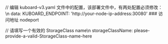 // 编辑 kuboard-v3.yaml 文件中的配置，该部署文件中，有两处配置必须修改：\n
data:
  KUBOARD_ENDPOINT: 'http://your-node-ip-address:30080'           ### 访问地址 nodeport


// 请填写一个有效的 StorageClass name\n
      storageClassName: please-provide-a-valid-StorageClass-name-here
